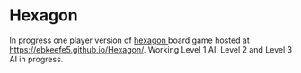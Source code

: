 # Hexagon
In progress one player version of <a href="https://en.wikipedia.org/wiki/Hex_(board_game)"> hexagon </a> board game hosted at
https://ebkeefe5.github.io/Hexagon/. Working Level 1 AI. Level 2 and Level 3 AI in progress.
